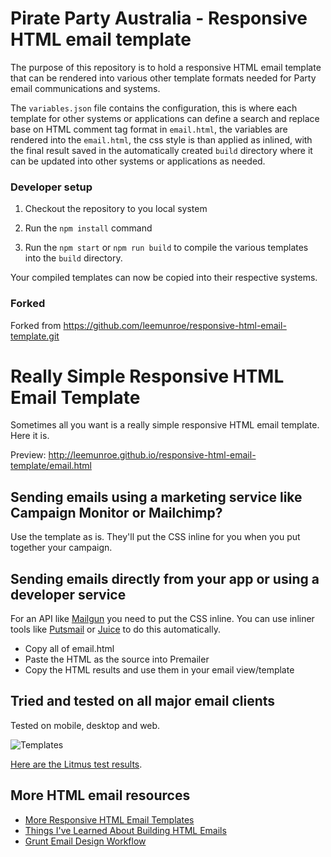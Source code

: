 # Pirate Party Australia - Responsive HTML email template

The purpose of this repository is to hold a responsive HTML email template that can be rendered into various other template formats needed for Party email communications and systems.

The `variables.json` file contains the configuration, this is where each template for other systems or applications can define a search and replace base on HTML comment tag format in `email.html`, the variables are rendered into the `email.html`, the css style is than applied as inlined, with the final result saved in the automatically created `build` directory where it can be updated into other systems or applications as needed.

### Developer setup

1. Checkout the repository to you local system

0. Run the `npm install` command

0. Run the `npm start` or `npm run build` to compile the various templates into the `build` directory.

Your compiled templates can now be copied into their respective systems.

### Forked
 
Forked from https://github.com/leemunroe/responsive-html-email-template.git

# Really Simple Responsive HTML Email Template

Sometimes all you want is a really simple responsive HTML email template. Here it is.

Preview: http://leemunroe.github.io/responsive-html-email-template/email.html

## Sending emails using a marketing service like Campaign Monitor or Mailchimp?

Use the template as is. They'll put the CSS inline for you when you put together your campaign.


## Sending emails directly from your app or using a developer service

For an API like [Mailgun](http://www.mailgun.com)  you need to put the CSS inline. You can use inliner tools like [Putsmail](https://putsmail.com/inliner) or [Juice](https://github.com/Automattic/juice) to do this automatically.

* Copy all of email.html
* Paste the HTML as the source into Premailer
* Copy the HTML results and use them in your email view/template

## Tried and tested on all major email clients

Tested on mobile, desktop and web. 

![Templates](https://cloud.githubusercontent.com/assets/15963/17391543/bc289abe-59cb-11e6-9946-605a85f8c522.jpg)


[Here are the Litmus test results](https://litmus.com/checklist/emails/public/d432046).

## More HTML email resources

* [More Responsive HTML Email Templates](http://htmlemail.io)
* [Things I've Learned About Building HTML Emails](http://www.leemunroe.com/building-html-email/)
* [Grunt Email Design Workflow](https://github.com/leemunroe/grunt-email-design)
